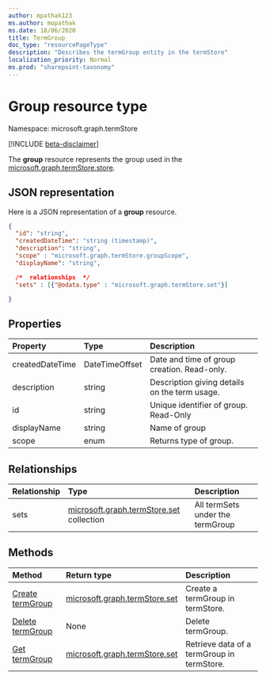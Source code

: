 ```yaml
---
author: mpathak123
ms.author: mopathak
ms.date: 18/06/2020
title: TermGroup
doc_type: "resourcePageType"
description: "Describes the termGroup entity in the termStore"
localization_priority: Normal
ms.prod: "sharepoint-taxonomy"
---
```


# Group resource type

Namespace: microsoft.graph.termStore

[!INCLUDE [beta-disclaimer](../../includes/beta-disclaimer.md)]


The **group** resource represents the group used in the [microsoft.graph.termStore.store].

## JSON representation

Here is a JSON representation of a **group** resource.

```json
{
  "id": "string",
  "createdDateTime": "string (timestamp)",
  "description": "string",
  "scope" : "microsoft.graph.termStore.groupScope",
  "displayName": "string",  

  /*  relationships  */
  "sets" : [{"@odata.type" : "microsoft.graph.termStore.set"}]

}
```

## Properties

| Property             | Type               | Description
|:---------------------|:-------------------|:------------------------------------
| createdDateTime      | DateTimeOffset     | Date and time of group creation. Read-only.
| description          | string             | Description giving details on the term usage.
| id                   | string             | Unique identifier of group. Read-Only
| displayName          | string             | Name of group
| scope                | enum               | Returns type of group. 

## Relationships
| Relationship       | Type                        | Description
|:-------------------|:----------------------------|:--------------------------
| sets           | [microsoft.graph.termStore.set][] collection | All termSets under the termGroup


## Methods

| Method                                                   | Return type       |    Description
|:---------------------------------------------------------|:------------------|:---------------------
| [Create termGroup](../api/termGroup-post.md)                     | [microsoft.graph.termStore.set] | Create a termGroup in termStore.
| [Delete termGroup](../api/termGroup-delete.md)                     | None |  Delete termGroup.
| [Get termGroup](../api/termGroup-get.md)                           | [microsoft.graph.termStore.set] | Retrieve data of a termGroup in termStore.

[identitySet]: identitySet.md
[microsoft.graph.termStore.set]: termstore-set.md
[microsoft.graph.termStore.store]: termstore-store.md

<!--
{
  "type": "#page.annotation",
  "description": "TermGroup is the entity used for managing permissions for the termSets in termStore",
  "keywords": "termGroup,facet,resource",
  "section": "documentation",
  "tocPath": "TermGroup",
  "tocBookmarks": {
    "Resources/termStore.group": "#"
  },
  "suppressions": []
}
-->
